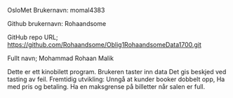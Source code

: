 OsloMet Brukernavn: momal4383

Github brukernavn: Rohaandsome

GitHub repo URL; https://github.com/Rohaandsome/Oblig1RohaandsomeData1700.git

Fullt navn; Mohammad Rohaan Malik 

Dette er ett kinobilett program. Brukeren taster inn data
Det gis beskjed ved tasting av feil.
Fremtidig utvikling:
Unngå at kunder booker dobbelt opp,
Ha med pris og betaling. 
Ha en maksgrense på billetter når salen er full.